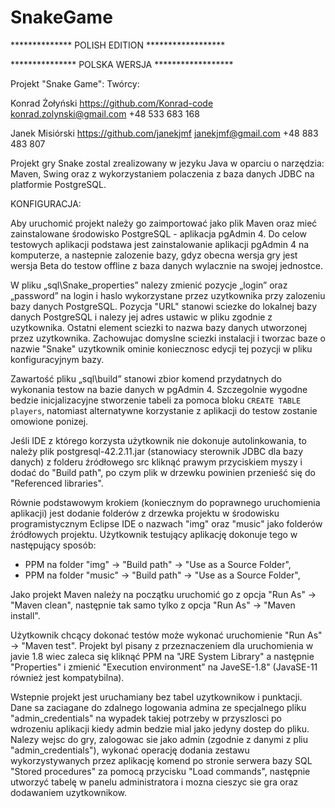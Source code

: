 # SnakeGame

************** POLISH EDITION ******************

*************** POLSKA WERSJA ******************

Projekt "Snake Game":
Twórcy:

Konrad Żołyński
https://github.com/Konrad-code
konrad.zolynski@gmail.com
+48 533 683 168

Janek Misiórski
https://github.com/janekjmf
janekjmf@gmail.com
+48 883 483 807

Projekt gry Snake zostal zrealizowany w jezyku Java w oparciu o narzędzia: 
Maven, Swing oraz z wykorzystaniem polaczenia z baza danych JDBC na platformie PostgreSQL.

KONFIGURACJA:

Aby uruchomić projekt należy go zaimportować jako plik Maven oraz mieć zainstalowane środowisko 
PostgreSQL - aplikacja pgAdmin 4. Do celow testowych aplikacji podstawa jest zainstalowanie aplikacji
pgAdmin 4 na komputerze, a nastepnie zalozenie bazy, gdyz obecna wersja gry jest wersja Beta
do testow offline z baza danych wylacznie na swojej jednostce.

W pliku „sql\Snake_properties” nalezy zmienić pozycje „login” oraz „password” na login i haslo
wykorzystane przez uzytkownika przy zalozeniu bazy danych PostgreSQL. Pozycja "URL" stanowi sciezke 
do lokalnej bazy danych PostgreSQL i nalezy jej adres ustawic w pliku zgodnie z uzytkownika.
Ostatni element sciezki to nazwa bazy danych utworzonej przez uzytkownika.
Zachowujac domyslne sciezki instalacji i tworzac baze o nazwie "Snake" uzytkownik ominie
koniecznosc edycji tej pozycji w pliku konfiguracyjnym bazy.

Zawartość pliku „sql\build” stanowi zbior komend przydatnych do wykonania testow na bazie danych w pgAdmin 4.
Szczegolnie wygodne bedzie inicjalizacyjne stworzenie tabeli za pomoca bloku `CREATE TABLE players`,
natomiast alternatywne korzystanie z aplikacji do testow zostanie omowione ponizej.

Jeśli IDE z którego korzysta użytkownik nie dokonuje autolinkowania, to należy plik postgresql-42.2.11.jar
(stanowiacy sterownik JDBC dla bazy danych) z folderu źródłowego src kliknąć prawym przyciskiem myszy
i dodać do "Build path", po czym plik w drzewku powinien przenieść się do "Referenced libraries".

Równie podstawowym krokiem (koniecznym do poprawnego uruchomienia aplikacji) jest dodanie folderów
z drzewka projektu w środowisku programistycznym Eclipse IDE o nazwach "img" oraz "music" jako
folderów źródłowych projektu. Użytkownik testujący aplikację dokonuje tego w następujący sposób:
- PPM na folder "img" -> "Build path" -> "Use as a Source Folder",
- PPM na folder "music" -> "Build path" -> "Use as a Source Folder",

Jako projekt Maven należy na początku uruchomić go z opcja "Run As" -> "Maven clean",
następnie tak samo tylko z opcja "Run As" -> "Maven install".
 
Użytkownik chcący dokonać testów może wykonać uruchomienie "Run As" -> "Maven test".
Projekt byl pisany z przeznaczeniem dla uruchomienia w javie 1.8 wiec zaleca się
kliknąć PPM na "JRE System Library" a następnie "Properties"
i zmienić "Execution environment" na JaveSE-1.8" (JavaSE-11 również jest kompatybilna).

Wstepnie projekt jest uruchamiany bez tabel uzytkownikow i punktacji. Dane sa zaciagane do
zdalnego logowania admina ze specjalnego pliku "admin_credentials" na wypadek takiej potrzeby
w przyszlosci po wdrozeniu aplikacji kiedy admin bedzie mial jako jedyny dostep do pliku.
Nalezy wejsc do gry, zalogowac sie jako admin (zgodnie z danymi z pliu "admin_credentials"),
wykonać operację dodania zestawu wykorzystywanych przez aplikację komend po stronie serwera bazy SQL
"Stored procedures" za pomocą przycisku "Load commands",
następnie utworzyć tabelę w panelu administratora i mozna cieszyc sie gra oraz dodawaniem uzytkownikow.
















